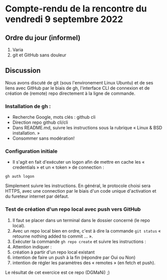 # Compte-rendu de la rencontre du vendredi 9 septembre 2022

## Ordre du jour (informel)

1. Varia
2. git et GitHub sans douleur

## Discussion

Nous avons discuté de git (sous l'environement Linux Ubuntu) et de ses liens avec GitHub par le biais de gh, l'interface CLI de connexion et de création de (remote) repo directement à la ligne de commande.

### Installation de gh :
* Recherche Google, mots clés : github cli
* Direction repo github cli/cli
* Dans README.md, suivre les instructions sous la rubrique « Linux & BSD installation. »
* Consommer sans modération!

### Configuration initiale
* Il s'agit en fait d'exécuter un logon afin de mettre en cache les « credentials » et un « token » de connection :
```
gh auth logon
```
Simplement suivre les instructions. En général, le protocole choisi sera HTTPS, avec une connection par le biais d'un code unique d'activation et du fureteur internet par défaut.

### Test de création d'un repo local avec push vers GitHub
1. Il faut se placer dans un terminal dans le dossier concerné (le repo local).
2. Avec un repo local bien en ordre, c'est à dire la commande ```git status``` « retourne nothing added to commit ... ».
3. Exécuter la commande ```gh repo create``` et suivre les instructions :<br>
4. Attention indiquer :
5. création à partir d'un repo local existant
6. intention de faire un push à la fin (répondre par Oui ou Non)
7. intention de régler les paramètres des « remotes » (en fetch et push).

Le résultat de cet exercice est ce repo (DGMaNi) ;)
